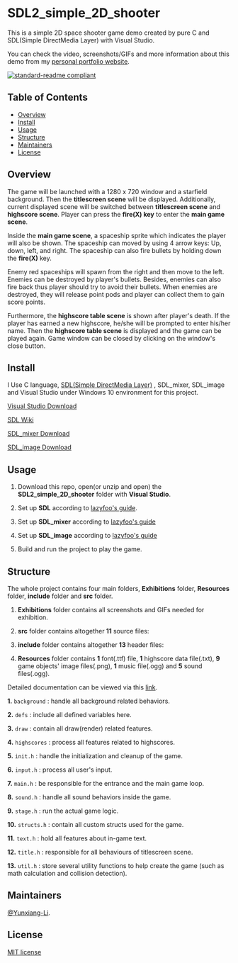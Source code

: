 # SDL2_simple_2D_shooter

This is a simple 2D space shooter game demo created by pure C and SDL(Simple DirectMedia Layer) with Visual Studio.

You can check the video, screenshots/GIFs and more information about this demo from my [personal portfolio website](https://yunxiang-li.github.io./#/game-projects).

[![standard-readme compliant](https://img.shields.io/badge/readme%20style-standard-brightgreen.svg?style=flat-square)](https://github.com/RichardLitt/standard-readme)

## Table of Contents

- [Overview](#Overview)
- [Install](#install)
- [Usage](#Usage)
- [Structure](#Structure)
- [Maintainers](#Maintainers)
- [License](#license)

## Overview

The game will be launched with a 1280 x 720 window and a starfield background. Then the **titlescreen scene** will be displayed. Additionally, current displayed scene will be switched between **titlescreen scene** and **highscore scene**. Player can press the **fire(X) key** to enter the **main game scene**.

Inside the **main game scene**, a spaceship sprite which indicates the player will also be shown. The spaceship can moved by using 4 arrow keys: Up, down, left, and right. The spaceship can also fire bullets by holding down the **fire(X)** key.

Enemy red spaceships will spawn from the right and then move to the left. Enemies can be destroyed by player's bullets. Besides, enemies can also fire back thus player should try to avoid their bullets. When enemies are destroyed, they will release point pods and player can collect them to gain score points.

Furthermore, the **highscore table scene** is shown after player's death. If the player has earned a new highscore, he/she will be prompted to enter his/her name. Then the **highscore table scene** is displayed and the game can be played again. Game window can be closed by clicking on the window's close button.

## Install

I Use C language, [SDL(Simple DirectMedia Layer)](https://www.libsdl.org/) , SDL_mixer, SDL_image and Visual Studio under Windows 10 environment for this project.

[Visual Studio Download](https://visualstudio.microsoft.com/vs/)<br>

[SDL Wiki](http://wiki.libsdl.org/FrontPage)

[SDL_mixer Download](https://github.com/libsdl-org/SDL_mixer)

[SDL_image Download](https://github.com/libsdl-org/SDL_image)

## Usage

1. Download this repo, open(or unzip and open) the **SDL2_simple_2D_shooter** folder with **Visual Studio**.

2. Set up **SDL** according to [lazyfoo's guide](https://lazyfoo.net/tutorials/SDL/01_hello_SDL/windows/index.php).

3. Set up **SDL_mixer** according to [lazyfoo's guide](https://lazyfoo.net/SDL_tutorials/lesson11/index.php)

4. Set up **SDL_image** according to [lazyfoo's guide](https://lazyfoo.net/tutorials/SDL/06_extension_libraries_and_loading_other_image_formats/index.php)

5. Build and run the project to play the game.

## Structure

The whole project contains four main folders, **Exhibitions** folder, **Resources** folder, **include** folder and **src** folder.

1. **Exhibitions** folder contains all screenshots and GIFs needed for exhibition.

2. **src** folder contains altogether **11** source files:

3. **include** folder contains altogether **13** header files:

4. **Resources** folder contains **1** font(.ttf) file, **1** highscore data file(.txt), **9** game objects' image files(.png), **1** music file(.ogg) and **5** sound files(.ogg).

Detailed documentation can be viewed via this [link](https://yunxiang-li.github.io/SDL2_shooter_document/html/).

**1.** `background` : handle all background related behaviors.

**2.** `defs` : include all defined variables here.

**3.** `draw` : contain all draw(render) related features.

**4.** `highscores` : process all features related to highscores.

**5.** `init.h` : handle the initialization and cleanup of the game.

**6.** `input.h` : process all user's input.

**7.** `main.h` : be responsible for the entrance and the main game loop.

**8.** `sound.h` : handle all sound behaviors inside the game.

**9.** `stage.h` : run the actual game logic.

**10.** `structs.h` : contain all custom structs used for the game.

**11.** `text.h` : hold all features about in-game text.

**12.** `title.h` : responsible for all behaviours of titlescreen scene.

**13.** `util.h` : store several utility functions to help create the game (such as math calculation and collision detection).

## Maintainers

[@Yunxiang-Li](https://github.com/Yunxiang-Li).

## License

[MIT license](https://github.com/Yunxiang-Li/SDL2_simple_2D_shooter/blob/main/LICENSE)
